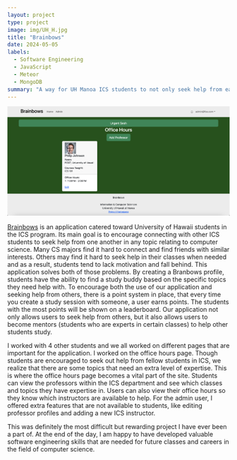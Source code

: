 ```yaml
---
layout: project
type: project
image: img/UH_H.jpg
title: "Brainbows"
date: 2024-05-05
labels:
  - Software Engineering
  - JavaScript
  - Meteor
  - MongoDB
summary: "A way for UH Manoa ICS students to not only seek help from each other, but also to connect and get motivated to study."
---
```


<div class="text-center p-4">
  <img width="600px" src="../img/Brainbows.jpg" class="img-thumbnail" >
</div>

[Brainbows](https://brainbows.github.io/) is an application catered toward University of Hawaii students in the ICS program. Its main goal is to encourage connecting with other ICS students to seek help from one another in any topic relating to computer science. Many CS majors find it hard to connect and find friends with similar interests. Others may find it hard to seek help in their classes when needed and as a result, students tend to lack motivation and fall behind. This application solves both of those problems. By creating a Branbows profile, students have the ability to find a study buddy based on the specific topics they need help with. To encourage both the use of our application and seeking help from others, there is a point system in place, that every time you create a study session with someone, a user earns points. The students with the most points will be shown on a leaderboard. Our application not only allows users to seek help from others, but it also allows users to become mentors (students who are experts in certain classes) to help other students study. 

I worked with 4 other students and we all worked on different pages that are important for the application. I worked on the office hours page. Though students are encouraged to seek out help from fellow students in ICS, we realize that there are some topics that need an extra level of expertise. This is where the office hours page becomes a vital part of the site. Students can view the professors within the ICS department and see which classes and topics they have expertise in. Users can also view their office hours so they know which instructors are available to help. For the admin user, I offered extra features that are not available to students, like editing professor profiles and adding a new ICS instructor.

This was definitely the most difficult but rewarding project I have ever been a part of. At the end of the day, I am happy to have developed valuable software engineering skills that are needed for future classes and careers in the field of computer science. 
